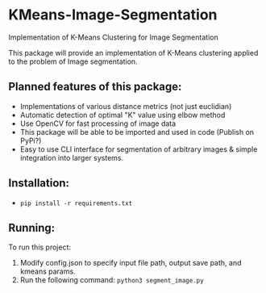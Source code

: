 # KMeans-Image-Segmentation
Implementation of K-Means Clustering for Image Segmentation

This package will provide an implementation of K-Means clustering applied to the problem of Image segmentation.

## Planned features of this package:
- Implementations of various distance metrics (not just euclidian)
- Automatic detection of optimal "K" value using elbow method
- Use OpenCV for fast processing of image data
- This package will be able to be imported and used in code (Publish on PyPi?)
- Easy to use CLI interface for segmentation of arbitrary images & simple integration into larger systems.

## Installation:
- `pip install -r requirements.txt`
## Running:
To run this project:
1. Modify config.json to specify input file path, output save path, and kmeans params.
2. Run the following command: `python3 segment_image.py`

